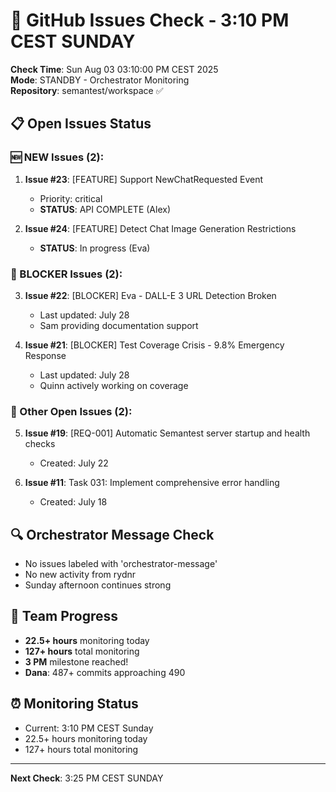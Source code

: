 # 🐙 GitHub Issues Check - 3:10 PM CEST SUNDAY

**Check Time**: Sun Aug 03 03:10:00 PM CEST 2025  
**Mode**: STANDBY - Orchestrator Monitoring  
**Repository**: semantest/workspace ✅

## 📋 Open Issues Status

### 🆕 NEW Issues (2):
1. **Issue #23**: [FEATURE] Support NewChatRequested Event
   - Priority: critical
   - **STATUS**: API COMPLETE (Alex)
   
2. **Issue #24**: [FEATURE] Detect Chat Image Generation Restrictions
   - **STATUS**: In progress (Eva)

### 🚨 BLOCKER Issues (2):
3. **Issue #22**: [BLOCKER] Eva - DALL-E 3 URL Detection Broken
   - Last updated: July 28
   - Sam providing documentation support
   
4. **Issue #21**: [BLOCKER] Test Coverage Crisis - 9.8% Emergency Response  
   - Last updated: July 28
   - Quinn actively working on coverage

### 📌 Other Open Issues (2):
5. **Issue #19**: [REQ-001] Automatic Semantest server startup and health checks
   - Created: July 22
   
6. **Issue #11**: Task 031: Implement comprehensive error handling
   - Created: July 18

## 🔍 Orchestrator Message Check
- No issues labeled with 'orchestrator-message'
- No new activity from rydnr
- Sunday afternoon continues strong

## 💪 Team Progress
- **22.5+ hours** monitoring today
- **127+ hours** total monitoring
- **3 PM** milestone reached!
- **Dana**: 487+ commits approaching 490

## ⏰ Monitoring Status
- Current: 3:10 PM CEST Sunday
- 22.5+ hours monitoring today
- 127+ hours total monitoring

---

**Next Check**: 3:25 PM CEST SUNDAY